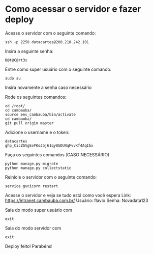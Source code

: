 # Como acessar o servidor e fazer deploy
Acesse o servidor com o seguinte comando:

``` shell
ssh -p 2250 datacartes@200.218.242.101
```

Insira a seguinte senha:

```shell
D@t@C@rt3s
```

Entre como super usuário com o seguinte comando:

```shell
sudo su
```

Insira novamente a senha caso necessário

Rode os seguintes comandos:

```shell
cd /root/
cd cambauba/
source env_cambauba/bin/activate
cd cambauba/
git pull origin master
```

Adicione o username e o token:
```shell
datacartes
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
```

Faça os seguintes comandos (CASO NECESSÁRIO)
```shell
python manage.py migrate
python manage.py collectstatic
```

Reinicie o servidor com o seguinte comando:
```shell
service gunicorn restart
```

Acesse o servidor e veja se tudo está como você espera
Link: https://intranet.cambauba.com.br/
Usuário: flavio
Senha: Novadata123

Saia do modo super usuário com
```shell
exit
```

Saia do modo servidor com
```shell
exit
```

Deploy feito! Parabéns!